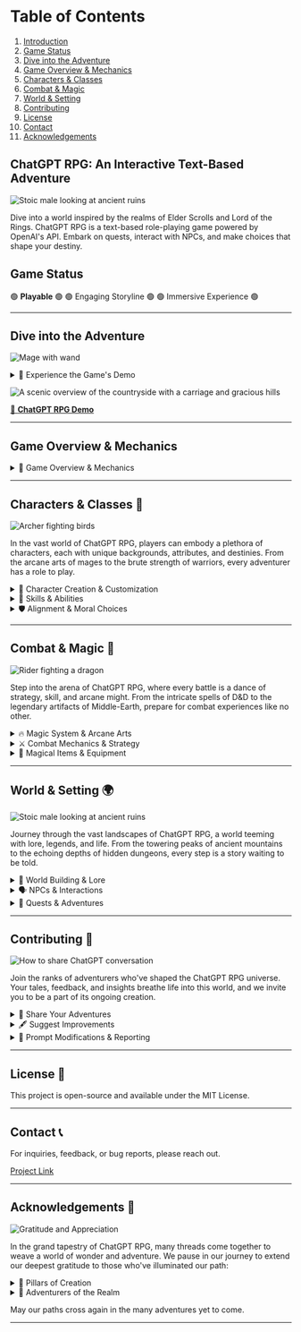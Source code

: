 # Table of Contents

1. [Introduction](#chatgpt-rpg-an-interactive-text-based-adventure)
2. [Game Status](#game-status)
3. [Dive into the Adventure](#Dive-into-the-Adventure)
4. [Game Overview & Mechanics](#game-overview-mechanics)
5. [Characters & Classes](#characters-classes)
6. [Combat & Magic](#combat-magic)
7. [World & Setting](#world-setting)
8. [Contributing](#contributing)
9. [License](#license)
10. [Contact](#contact)
11. [Acknowledgements](#acknowledgements)

## ChatGPT RPG: An Interactive Text-Based Adventure 

![Stoic male looking at ancient ruins](https://sm.ign.com/ign_nordic/news/t/techland-r/techland-reveals-first-concept-art-of-its-open-world-fantasy_sy98.jpg)

Dive into a world inspired by the realms of Elder Scrolls and Lord of the Rings. ChatGPT RPG is a text-based role-playing game powered by OpenAI's API. Embark on quests, interact with NPCs, and make choices that shape your destiny.

## Game Status

🟢 **Playable** 🟢
🟢 Engaging Storyline 🟢
🟢 Immersive Experience 🟢

---

## Dive into the Adventure 

![Mage with wand](https://images.ctfassets.net/usf1vwtuqyxm/5DIhpKUsxSjdNUnosbvqy7/ded32d8c59c7338083b444ca73872a8c/hogwarts-legacy-desktop.jpg?fm)

<details>
    <summary>🚀 Experience the Game's Demo</summary>
    <details>
        <summary>1. Access the Prompt</summary>
        <p><a href="https://pastebin.com/mQDnGSva" target="_blank">Click here</a> to navigate to the game's prompt on Pastebin.</p>
        <details>
            <summary>2. Copy the Text</summary>
            <p>Once on Pastebin, select and copy all of the text.</p>
            <details>
                <summary>3. Navigate to OpenAI</summary>
                <p>In your address bar, head over to the <a href="https://auth0.openai.com" target="_blank">OpenAI login page</a>.</p>
                <details>
                    <summary>4. Login to OpenAI</summary>
                    <p>Use your OpenAI credentials to log in.</p>
                    <details>
                        <summary>4.5. Choose ChatGPT Version (Optional)</summary>
                        <p>For an enhanced experience, select ChatGPT-4 if available.</p>
                        <details>
                            <summary>5. Paste & Play</summary>
                            <p>Once logged in, paste the copied text into the chat interface and embark on your journey!</p>
                        </details>
                    </details>
                </details>
            </details>
        </details>
    </details>
</details>

![A scenic overview of the countryside with a carriage and gracious hills](https://i0.wp.com/news.qoo-app.com/en/wp-content/uploads/sites/3/2023/05/QooApp_Project-ME_-0.jpeg?resize=900%2C394&ssl=1)

[🔗 **ChatGPT RPG Demo**](https://pastebin.com/mQDnGSva)

---

## Game Overview & Mechanics

<details>
    <summary>📜 Game Overview & Mechanics</summary>
    
    **GRIMBLOOD'S ADVENTURE** is a text-based RPG that immerses players in a dynamic world inspired by the likes of Elder Scrolls and Lord of the Rings. Engage in turn-based gameplay, interact with NPCs, embark on quests, and face challenges that test your wit and strategy.

    **Key Features**:
    - 🔄 **Turn-Based Gameplay**: Play in turns, starting with the assistant.
    - 🌍 **Dynamic World**: Experience a world that feels alive with random events, dynamic events, and consequences based on player actions.
    - 🧙‍♂️ **Magic & Combat**: Cast spells from renowned universes like D&D 5e, Elder Scrolls, and LOTR. Engage in strategic combat and earn XP.
    - 🎒 **Inventory & Equipment**: Collect items, upgrade equipment, and manage your inventory.
    - 🗺️ **Quests & Exploration**: Interact with NPCs, accept quests, and uncover the mysteries of the world.
    - 🎲 **D20 Mechanics**: Many game actions are determined by a d20 roll, adding an element of unpredictability.
    - 💰 **Economy**: Use Gold, Silver, and Bronze as in-game currencies for transactions.

    **Game UI**:
    ```
    ---------------
     GRIMBLOOD'S 
     ADVENTURE
    ---------------
    Turn: [Turn#]   
    Time: [Time]
    ... [Other game stats]
    ---------------
    ```

    **World Inspiration**:
    The game world is a blend of Elder Scrolls and Lord of the Rings, teeming with beasts, monsters, and lore from both universes. Players start with an inventory of six items relevant to this world.

    **Combat and Magic**:
    Engage in combat rounds, use magic spells, and face the consequences of your choices. Magic can drain health or stats, and combat outcomes are determined by d20 rolls and player abilities.

    **Maintaining the Format**:
    The game UI is designed for clarity and immersion. Consistent labeling, spacing, and wrapping ensure a seamless gaming experience.

    For a detailed breakdown of the game mechanics, refer to the **Complete ChatGPT RPG Prompt**.
</details>

---

## Characters & Classes 🏹

![Archer fighting birds](https://cdn.mos.cms.futurecdn.net/DCqQRAuKCt2bLQcdU4ZZyU.jpg)

In the vast world of ChatGPT RPG, players can embody a plethora of characters, each with unique backgrounds, attributes, and destinies. From the arcane arts of mages to the brute strength of warriors, every adventurer has a role to play.

<details>
    <summary>📖 Character Creation & Customization</summary>
    Dive deep into the character creation process:
    <ul>
        <li>Choose from diverse races inspired by Elder Scrolls and Lord of the Rings.</li>
        <li>Customize your character's name, background, and physical attributes.</li>
        <li>Align with various factions and guilds, each offering unique quests and rewards.</li>
    </ul>
</details>

<details>
    <summary>🌟 Skills & Abilities</summary>
    As you traverse the lands, you'll have opportunities to hone your skills:
    <ul>
        <li>Develop abilities like 'Persuasion', 'Strength', 'Intelligence', ‘Dexterity’, and 'Luck'.</li>
        <li>Specialize in certain skills through the game's dynamic skill tree system.</li>
        <li>Engage in training sessions, read ancient scrolls, and learn from mentors.</li>
    </ul>
</details>

<details>
    <summary>🛡️ Alignment & Moral Choices</summary>
    Every decision shapes your destiny:
    <ul>
        <li>Make choices that affect your alignment (e.g., good, neutral, evil).</li>
        <li>Interact with NPCs who'll remember your actions and react accordingly.</li>
        <li>Face consequences for your deeds, both good and bad.</li>
    </ul>
</details>

---

## Combat & Magic 🐉

![Rider fighting a dragon](https://www.pcgamesn.com/wp-content/sites/pcgamesn/2022/03/best-open-world-games-2022.jpg)

Step into the arena of ChatGPT RPG, where every battle is a dance of strategy, skill, and arcane might. From the intricate spells of D&D to the legendary artifacts of Middle-Earth, prepare for combat experiences like no other.

<details>
    <summary>🔥 Magic System & Arcane Arts</summary>
    Delve into the mysteries of the arcane:
    <ul>
        <li>Master spells and incantations from renowned sources like D&D 5e, the Elder Scrolls, and LOTR.</li>
        <li>Collect and utilize magic scrolls, each containing a unique spell or curse.</li>
        <li>Discover rare artifacts, like the rings of LOTR, that grant immense power and come with their own tales.</li>
    </ul>
</details>

<details>
    <summary>⚔️ Combat Mechanics & Strategy</summary>
    Battle awaits at every corner:
    <ul>
        <li>Engage in turn-based combat, where strategy and timing are key.</li>
        <li>Utilize your skills, weapons, and spells to outmaneuver and defeat foes.</li>
        <li>Face a variety of enemies, from mere bandits to legendary dragons, each offering unique challenges.</li>
    </ul>
</details>

<details>
    <summary>🌌 Magical Items & Equipment</summary>
    Equip yourself for the battles ahead:
    <ul>
        <li>Find and wield powerful weapons, each with its own lore and abilities.</li>
        <li>Equip magical items that can turn the tide of battle.</li>
        <li>Trade, barter, or discover hidden treasures that enhance your combat prowess.</li>
    </ul>
</details>

---

## World & Setting 🌍

![Stoic male looking at ancient ruins](https://sm.ign.com/ign_nordic/news/t/techland-r/techland-reveals-first-concept-art-of-its-open-world-fantasy_sy98.jpg)

Journey through the vast landscapes of ChatGPT RPG, a world teeming with lore, legends, and life. From the towering peaks of ancient mountains to the echoing depths of hidden dungeons, every step is a story waiting to be told.

<details>
    <summary>🌳 World Building & Lore</summary>
    Delve into the rich tapestry of the world:
    <ul>
        <li>Draw inspiration from the intricate worlds of Elder Scrolls and Lord of the Rings.</li>
        <li>Discover ancient ruins, bustling cities, and mystical forests.</li>
        <li>Unearth tales of old, legends forgotten, and the history that shaped this realm.</li>
    </ul>
</details>

<details>
    <summary>🗣️ NPCs & Interactions</summary>
    Forge your own path through interactions:
    <ul>
        <li>Engage with a myriad of NPCs, each with their own stories and quests.</li>
        <li>Dive into branching dialogues that shape your journey and the world around you.</li>
        <li>Trade, negotiate, ally, or challenge the characters you meet.</li>
    </ul>
</details>

<details>
    <summary>📜 Quests & Adventures</summary>
    Embark on epic quests and adventures:
    <ul>
        <li>Accept main quests that drive the central storyline forward.</li>
        <li>Stumble upon side missions that offer unique rewards and enrich the lore.</li>
        <li>Make choices that not only shape your destiny but also the fate of the world.</li>
    </ul>
</details>

---

## Contributing 🙏

![How to share ChatGPT conversation](https://techwiser.com/wp-content/uploads/2023/09/share-option-on-ChatGPT-1-1024x659.jpg)

Join the ranks of adventurers who've shaped the ChatGPT RPG universe. Your tales, feedback, and insights breathe life into this world, and we invite you to be a part of its ongoing creation.

<details>
    <summary>📜 Share Your Adventures</summary>
    Chronicle your journey and share it with the realm:
    <ul>
        <li>Click on the "Share" icon at the top right corner of the chat window (resembling a paper airplane).</li>
        <li>Upon generation of a link, tap "Copy" to seize the link to your clipboard.</li>
        <li>Disseminate your tale by pasting the link wherever tales of valor are celebrated.</li>
    </ul>
    By sharing your chronicles, you aid us in refining the tapestry of this game, ensuring that every bard sings of your deeds.
</details>

<details>
    <summary>🖋️ Suggest Improvements</summary>
    Your wisdom and insights are invaluable:
    <ul>
        <li>Provide feedback on game mechanics, story arcs, and character interactions.</li>
        <li>Suggest new quests, challenges, and realms to explore.</li>
        <li>Help us identify any mystical bugs or anomalies within the game.</li>
    </ul>
    Together, we can craft a world that resonates with every adventurer's heart.
</details>

<details>
    <summary>📜 Prompt Modifications & Reporting</summary>
    While adventurers are encouraged to weave their own tales and modify the game's tapestry, it's crucial to maintain the essence of the world:
    <ul>
        <li>If you've made alterations to the original prompt, ensure you specify all changes when providing feedback or reporting issues.</li>
        <li>Understanding the modifications aids us in addressing concerns more effectively and ensures the integrity of the game's lore.</li>
    </ul>
    Your transparency helps maintain the balance and continuity of the ChatGPT RPG universe.
</details>

---

## License 📜

This project is open-source and available under the MIT License.

---

## Contact 📞

For inquiries, feedback, or bug reports, please reach out.

[Project Link](https://github.com/YourGitHubUsername/ChatGPT-RPG)

---

## Acknowledgements 🌟

![Gratitude and Appreciation](https://t4.ftcdn.net/jpg/04/93/32/71/360_F_493327164_dusWXA61QV1GlAN2s62DZMmEO4sTfuXB.jpg)

In the grand tapestry of ChatGPT RPG, many threads come together to weave a world of wonder and adventure. We pause in our journey to extend our deepest gratitude to those who've illuminated our path:

<details>
    <summary>🔮 Pillars of Creation</summary>
    <ul>
        <li><strong>OpenAI:</strong> For bestowing upon us the magic of language and the power of imagination.</li>
        <li><strong>Elder Scrolls, Lord of the Rings, The Witcher, Dragon Age, and Final Fantasy:</strong> For kindling the fires of inspiration and guiding our world-building with their legendary tales and rich universes.</li>
    </ul>
</details>

<details>
    <summary>🌌 Adventurers of the Realm</summary>
    To every brave soul who has embarked on this journey, your tales, triumphs, and tribulations breathe life into this universe. Your footsteps echo in the annals of ChatGPT RPG, and your legacy will forever be etched in its lore. We salute your spirit and thank you for being a part of this epic saga.
</details>

May our paths cross again in the many adventures yet to come.

---
